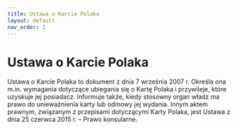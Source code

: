 ```yaml
---
title: Ustawa o Karcie Polaka
layout: default
nav_order: 2
---
```


# Ustawa o Karcie Polaka

Ustawa o Karcie Polaka to dokument z dnia 7 września 2007 r. Określa ona m.in. wymagania dotyczące ubiegania się o Kartę Polaka i przywileje, które uzyskuje jej posiadacz. Informuje także, kiedy stosowny organ władz ma prawo do unieważnienia karty lub odmowy jej wydania. Innym aktem prawnym, związanym z przepisami dotyczącymi Karty Polaka, jest Ustawa z dnia 25 czerwca 2015 r. – Prawo konsularne.
